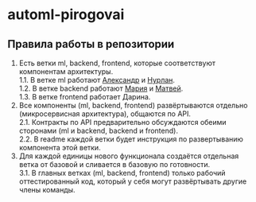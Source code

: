 # automl-pirogovai

## Правила работы в репозитории
1.  Есть ветки ml, backend, frontend, которые соответствуют компонентам архитектуры.<br/>
1.1.  В ветке ml работают [Александр](https://github.com/aamochalov) и [Нурлан](https://github.com/Nurlan2077).<br/>
1.2.  В ветке backend работают [Мария](https://github.com/MSenso) и [Матвей](https://github.com/michigantsev).<br/>
1.3.  В ветке frontend работает Дарина.<br/>
2.  Все компоненты (ml, backend, frontend) развёртываются отдельно (микросервисная архитектура), общаются по API.<br/>
2.1.  Контракты по API предварительно обсуждаются обеими сторонами (ml и backend, backend и frontend).<br/>
2.2.  В readme каждой ветки будет инструкция по развертыванию компонента этой ветки.<br/>
3.  Для каждой единицы нового функционала создаётся отдельная ветка от базовой и сливается в базовую по готовности.<br/>
3.1.  В главных ветках (ml, backend, frontend) только рабочий оттестированный код, который у себя могут развёртывать другие члены команды.<br/>
